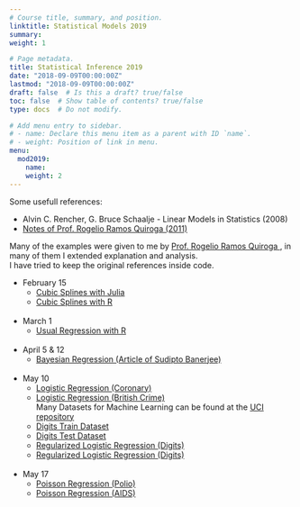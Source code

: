 ```yaml
---
# Course title, summary, and position.
linktitle: Statistical Models 2019
summary: 
weight: 1

# Page metadata.
title: Statistical Inference 2019
date: "2018-09-09T00:00:00Z"
lastmod: "2018-09-09T00:00:00Z"
draft: false  # Is this a draft? true/false
toc: false  # Show table of contents? true/false
type: docs  # Do not modify.

# Add menu entry to sidebar.
# - name: Declare this menu item as a parent with ID `name`.
# - weight: Position of link in menu.
menu:
  mod2019:
    name: 
    weight: 2
---
```


Some usefull references:

<ul>
  <li>
    Alvin C. Rencher, G. Bruce Schaalje - Linear Models in Statistics (2008)
  </li>

  <li>
   <a href="Notas_Rogelio(2011).pdf">
      Notes of Prof. Rogelio Ramos Quiroga (2011)
   </a>
  </li>
</ul>

Many of the examples were given to me by
<a
  href="https://www.cimat.mx/es/Rogelio_Ramos_Quiroga"
  target="_blank">
   Prof. Rogelio Ramos Quiroga
</a>, in many of them I extended explanation and analysis. <br>
I have tried to keep the original references inside code.

<ul>
  <li>
    February 15
    <ul>
      <li>
        <a href="0_Splines_cubicos.jl">
          Cubic Splines with Julia
        </a>
      </li>
      <li>
        <a href="SplinesCubicos.pdf">
          Cubic Splines with R
        </a>
      </li>
    </ul>
  </li>
  <br>
  <li>
    March 1
    <ul>
      <li>
        <a href="1_Regresion usual vs bayesiana_ prostectomy.R">
          Usual Regression with R
        </a>
      </li>
    </ul>
  </li>
  <br>
  <li>
    April 5 & 12
    <ul>
      <li>
        <a href="BayesianLinearModelGoryDetails.pdf">
          Bayesian Regression (Article of Sudipto Banerjee)
        </a>
      </li>
    </ul>
  </li>
  <br>
  <li>
    May 10
    <ul>
      <li>
        <a href="4_Regresion logistica_coronaria.R">
          Logistic Regression (Coronary)
        </a>
      </li>
      <li>
        <a href="5_Regresion logistica_BritishCrimeSurvey.R">
          Logistic Regression (British Crime)
        </a>
      </li>
      Many Datasets for Machine Learning can be found at the
      <a href=https://archive.ics.uci.edu/ml/index.php>
        UCI repository
      </a>
      <li>
        <a href="digitrain.txt">
          Digits Train Dataset
        </a>
      </li>
      <li>
        <a href="digitest.txt">
          Digits Test Dataset
        </a>
      </li>
      <li>
        <a href="9_Regresion logistica regularizada_digits.R">
          Regularized Logistic Regression (Digits)
        </a>
      </li>
      <li>
        <a href="10_Regresion logistica regularizada_digits.R">
          Regularized Logistic Regression (Digits)
        </a>
      </li>
    </ul>
  </li>
  <br>
  <li>
    May 17
    <ul>
      <li>
        <a href="8_Regresion Poisson_polio.R">
          Poisson Regression (Polio)
        </a>
      </li>
      <li>
        <a href="6_Regresion Poisson_AIDS_Belgium.R">
          Poisson Regression (AIDS)
        </a>
      </li>
    </ul>
  </li>
</ul>

